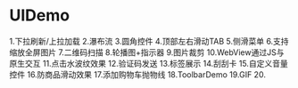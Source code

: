 # UIDemo
1.下拉刷新/上拉加载
2.瀑布流
3.圆角控件
4.顶部左右滑动TAB
5.侧滑菜单
6.支持缩放全屏图片
7.二维码扫描
8.轮播图+指示器
9.图片裁剪
10.WebView通过JS与原生交互
11.点击水波纹效果
12.验证码发送
13.标签展示
14.刮刮卡
15.自定义音量控件
16.防商品滑动效果
17.添加购物车抛物线
18.ToolbarDemo
19.GIF
20.
